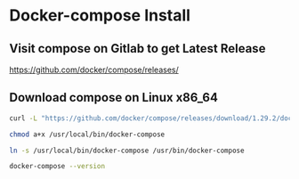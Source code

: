 # Docker-compose Install

## Visit compose on Gitlab to get Latest Release

<https://github.com/docker/compose/releases/>

## Download compose on Linux x86_64

```bash
curl -L "https://github.com/docker/compose/releases/download/1.29.2/docker-compose-$(uname -s)-$(uname -m)" -o /usr/local/bin/docker-compose

chmod a+x /usr/local/bin/docker-compose

ln -s /usr/local/bin/docker-compose /usr/bin/docker-compose

docker-compose --version
```
